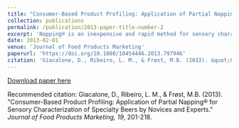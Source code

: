 ```yaml
---
title: "Consumer-Based Product Profiling: Application of Partial Napping® for Sensory Characterization of Specialty Beers by Novices and Experts"
collection: publications
permalink: /publication/2013-paper-title-number-2
excerpt: 'Napping® is an inexpensive and rapid method for sensory characterization, suitable for both trained and untrained subjects. In the study presented, the method was applied on 9 specialty beers. Subjects were 17 consumers without any training as sensory panelists, of whom 8 were beer experts and 9 novices. The aim was to explore the usability of the Napping® method by untrained consumers and to analyze differences between beer novices and experts in their ability to discriminate and describe the products...'
date: 2013-02-01
venue: 'Journal of Food Products Marketing'
paperurl: 'https://doi.org/10.1080/10454446.2013.797946'
citation: 'Giacalone, D., Ribeiro, L. M., & Frøst, M.B. (2013). &quot;Consumer-Based Product Profiling: Application of Partial Napping® for Sensory Characterization of Specialty Beers by Novices and Experts.&quot; <i>Journal of Food Products Marketing</i>, 19, 201-218.'
---
```


[Download paper here](https://www.tandfonline.com/doi/abs/10.1080/10454446.2013.797946)

Recommended citation: Giacalone, D., Ribeiro, L. M., & Frøst, M.B. (2013). &quot;Consumer-Based Product Profiling: Application of Partial Napping® for Sensory Characterization of Specialty Beers by Novices and Experts.&quot; <i>Journal of Food Products Marketing, 19</i>, 201-218.
